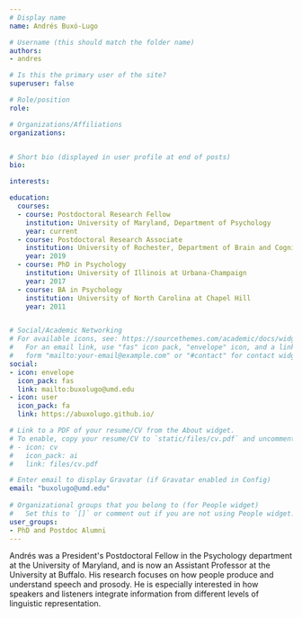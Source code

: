 ```yaml
---
# Display name
name: Andrés Buxó-Lugo

# Username (this should match the folder name)
authors:
- andres

# Is this the primary user of the site?
superuser: false

# Role/position
role:

# Organizations/Affiliations
organizations:


# Short bio (displayed in user profile at end of posts)
bio:

interests:

education:
  courses:
  - course: Postdoctoral Research Fellow
    institution: University of Maryland, Department of Psychology
    year: current
  - course: Postdoctoral Research Associate
    institution: University of Rochester, Department of Brain and Cognitive Sciences
    year: 2019
  - course: PhD in Psychology  
    institution: University of Illinois at Urbana-Champaign
    year: 2017
  - course: BA in Psychology
    institution: University of North Carolina at Chapel Hill
    year: 2011


# Social/Academic Networking
# For available icons, see: https://sourcethemes.com/academic/docs/widgets/#icons
#   For an email link, use "fas" icon pack, "envelope" icon, and a link in the
#   form "mailto:your-email@example.com" or "#contact" for contact widget.
social:
- icon: envelope
  icon_pack: fas
  link: mailto:buxolugo@umd.edu
- icon: user
  icon_pack: fa
  link: https://abuxolugo.github.io/

# Link to a PDF of your resume/CV from the About widget.
# To enable, copy your resume/CV to `static/files/cv.pdf` and uncomment the lines below.  
# - icon: cv
#   icon_pack: ai
#   link: files/cv.pdf

# Enter email to display Gravatar (if Gravatar enabled in Config)
email: "buxolugo@umd.edu"
  
# Organizational groups that you belong to (for People widget)
#   Set this to `[]` or comment out if you are not using People widget.  
user_groups: 
- PhD and Postdoc Alumni
---
```

Andrés was a President's Postdoctoral Fellow in the Psychology department at the University of Maryland, and is now an Assistant Professor at the University at Buffalo. His research focuses on how people produce and understand speech and prosody. He is especially interested in how speakers and listeners integrate information from different levels of linguistic representation.
